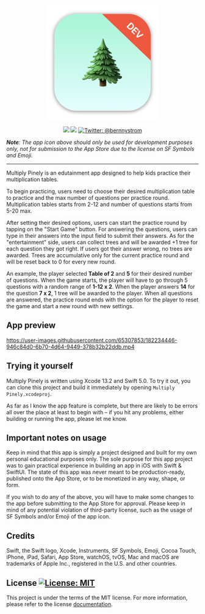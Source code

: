 <p align="center">
    <img src="./Multiply Pinely/Assets.xcassets/AppIcon.appiconset/mac512.png" alt="Multiply Pinely logo" width="300" maxHeight="171" />
</p>

<p align="center">
    <img src="https://img.shields.io/badge/iOS-15.0+-blue.svg" />
    <img src="https://img.shields.io/badge/Swift-5.0-orange.svg" />
    <a href="https://twitter.com/bernnystrom">
        <img src="https://img.shields.io/badge/Contact-@bernnystrom-lightgrey.svg?style=flat" alt="Twitter: @bernnystrom" />
    </a>
</p>

  ***Note**: The app icon above should only be used for development purposes only, not for submission to the App Store due to the license on SF Symbols and Emoji.*

 <hr />

Multiply Pinely is an edutainment app designed to help kids practice their multiplication tables.

To begin practicing, users need to choose their desired multiplication table to practice and the max number of questions per practice round. Multiplication tables starts from 2-12 and number of questions starts from 5-20 max.

After setting their desired options, users can start the practice round by tapping on the "Start Game" button. For answering the questions, users can type in their answers into the input field to submit their answers. As for the "entertainment" side, users can collect trees and will be awarded +1 tree for each question they got right. If users got their answer wrong, no trees are awarded. Trees are accumulative only for the current practice round and will be reset back to 0 for every new round.

An example, the player selected **Table of 2** and **5** for their desired number of questions. When the game starts, the player will have to go through 5 questions with a random range of **1-12 x 2**. When the player answers **14** for the question **7 x 2**, 1 tree will be awarded to the player. When all questions are answered, the practice round ends with the option for the player to reset the game and start a new round with new settings.

## App preview

https://user-images.githubusercontent.com/65307853/182234446-946c84d0-6b70-4d64-9449-378b32b22ddb.mp4

## Trying it yourself

Multiply Pinely  is written using Xcode 13.2 and Swift 5.0. To try it out, you can clone this project and build it immediately by opening `Multiply Pinely.xcodeproj`.

As far as I know the app feature is complete, but there are likely to be errors all over the place at least to begin with – if you hit any problems, either building or running the app, please let me know.

## Important notes on usage

Keep in mind that this app is simply a project designed and built for my own personal educational purposes only. The sole purpose for this app project was to gain practical experience in building an app in iOS with Swift & SwiftUI. The state of this app was never meant to be production-ready, published onto the App Store, or to be monetized in any way, shape, or form.

If you wish to do any of the above, you will have to make some changes to the app before submitting to the App Store for approval. Please keep in mind of any potential violation of third-party license, such as the usage of SF Symbols and/or Emoji of the app icon.

## Credits

Swift, the Swift logo, Xcode, Instruments, SF Symbols, Emoji, Cocoa Touch, iPhone, iPad, Safari, App Store, watchOS, tvOS, Mac and macOS are trademarks of Apple Inc., registered in the U.S. and other countries.

## License <a aria-label="Multiply Pinely is free to use" href="https://choosealicense.com/licenses/mit/" target="_blank"><img alt="License: MIT" src="https://img.shields.io/badge/License-MIT-success.svg?style=flat-square&color=33CC12" target="_blank" /></a>

This project is under the terms of the MIT license. For more information, please refer to the license [documentation](LICENSE).
